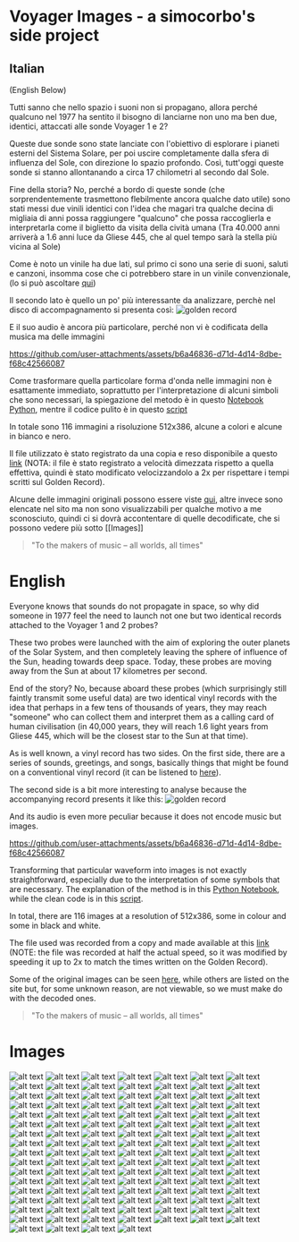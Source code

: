 # Voyager Images - a simocorbo's side project
## Italian
(English Below)

Tutti sanno che nello spazio i suoni non si propagano, allora perché qualcuno nel 1977 ha sentito il bisogno di lanciarne non uno ma ben due, identici, attaccati alle sonde Voyager 1 e 2?

Queste due sonde sono state lanciate con l'obiettivo di esplorare i pianeti esterni del Sistema Solare, per poi uscire completamente dalla sfera di influenza del Sole, con direzione lo spazio profondo.
Così, tutt'oggi queste sonde si stanno allontanando a circa 17 chilometri al secondo dal Sole.

Fine della storia? No, perché a bordo di queste sonde (che sorprendentemente trasmettono flebilmente ancora qualche dato utile) sono stati messi due vinili identici con l'idea che magari tra qualche decina di migliaia di anni possa raggiungere "qualcuno" che possa raccoglierla e interpretarla come il biglietto da visita della cività umana (Tra 40.000 anni arriverà a 1.6 anni luce da Gliese 445, che al quel tempo sarà la stella più vicina al Sole)

Come è noto un vinile ha due lati, sul primo ci sono una serie di suoni, saluti e canzoni, insomma cose che ci potrebbero stare in un vinile convenzionale, (lo si può ascoltare [qui](https://www.youtube.com/watch?v=ELnn9V01EiI))

Il secondo lato è quello un po' più interessante da analizzare, perchè nel disco di accompagnamento si presenta così:
![golden record](resources/goldenrecord.jpeg)

E il suo audio è ancora più particolare, perché non vi è codificata della musica ma delle immagini

https://github.com/user-attachments/assets/b6a46836-d71d-4d14-8dbe-f68c42566087

Come trasformare quella particolare forma d'onda nelle immagini non è esattamente immediato, soprattutto per l'interpretazione di alcuni simboli che sono necessari, la spiegazione del metodo è in questo [Notebook Python](decoder.ipynb), mentre il codice pulito è in questo [script](decoder.py)

In totale sono 116 immagini a risoluzione 512x386, alcune a colori e alcune in bianco e nero.

Il file utilizzato è stato registrato da una copia e reso disponibile a questo [link](https://soundcloud.com/user-482195982/voyager-golden-record-encoded-images) (NOTA: il file è stato registrato a velocità dimezzata rispetto a quella effettiva, quindi è stato modificato velocizzandolo a 2x per rispettare i tempi scritti sul Golden Record).

Alcune delle immagini originali possono essere viste [qui](https://voyager.jpl.nasa.gov/galleries/images-on-the-golden-record/#missing_images), altre invece sono elencate nel sito ma non sono visualizzabili per qualche motivo a me sconosciuto, quindi ci si dovrà accontentare di quelle decodificate, che si possono vedere più sotto [[Images]]

>"To the makers of music – all worlds, all times"


# English
Everyone knows that sounds do not propagate in space, so why did someone in 1977 feel the need to launch not one but two identical records attached to the Voyager 1 and 2 probes?

These two probes were launched with the aim of exploring the outer planets of the Solar System, and then completely leaving the sphere of influence of the Sun, heading towards deep space. Today, these probes are moving away from the Sun at about 17 kilometres per second.

End of the story? No, because aboard these probes (which surprisingly still faintly transmit some useful data) are two identical vinyl records with the idea that perhaps in a few tens of thousands of years, they may reach "someone" who can collect them and interpret them as a calling card of human civilisation (in 40,000 years, they will reach 1.6 light years from Gliese 445, which will be the closest star to the Sun at that time).

As is well known, a vinyl record has two sides. On the first side, there are a series of sounds, greetings, and songs, basically things that might be found on a conventional vinyl record (it can be listened to [here](https://www.youtube.com/watch?v=ELnn9V01EiI)).

The second side is a bit more interesting to analyse because the accompanying record presents it like this:
![golden record](resources/goldenrecord.jpeg)

And its audio is even more peculiar because it does not encode music but images.

https://github.com/user-attachments/assets/b6a46836-d71d-4d14-8dbe-f68c42566087



Transforming that particular waveform into images is not exactly straightforward, especially due to the interpretation of some symbols that are necessary. The explanation of the method is in this [Python Notebook](decoder.ipynb), while the clean code is in this [script](decoder.py).

In total, there are 116 images at a resolution of 512x386, some in colour and some in black and white.

The file used was recorded from a copy and made available at this [link](https://soundcloud.com/user-482195982/voyager-golden-record-encoded-images) (NOTE: the file was recorded at half the actual speed, so it was modified by speeding it up to 2x to match the times written on the Golden Record).

Some of the original images can be seen [here](https://voyager.jpl.nasa.gov/galleries/images-on-the-golden-record/#missing_images), while others are listed on the site but, for some unknown reason, are not viewable, so we must make do with the decoded ones.

>"To the makers of music – all worlds, all times"


# Images
![alt text](output/image_0.png) ![alt text](output/image_1.png) ![alt text](output/image_2.png) ![alt text](output/image_3.png) ![alt text](output/image_4.png) ![alt text](output/image_5.png) ![alt text](output/image_6.png) ![alt text](output/image_7.png) ![alt text](output/image_8.png) ![alt text](output/image_9.png) ![alt text](output/image_10.png) ![alt text](output/image_11.png) ![alt text](output/image_12.png) ![alt text](output/image_13.png) ![alt text](output/image_14.png) ![alt text](output/image_15.png) ![alt text](output/image_16.png) ![alt text](output/image_17.png) ![alt text](output/image_18.png) ![alt text](output/image_19.png) ![alt text](output/image_20.png) ![alt text](output/image_21.png) ![alt text](output/image_22.png) ![alt text](output/image_23.png) ![alt text](output/image_24.png) ![alt text](output/image_25.png) ![alt text](output/image_26.png) ![alt text](output/image_27.png) ![alt text](output/image_28.png) ![alt text](output/image_29.png) ![alt text](output/image_30.png) ![alt text](output/image_31.png) ![alt text](output/image_32.png) ![alt text](output/image_33.png) ![alt text](output/image_34.png) ![alt text](output/image_35.png) ![alt text](output/image_36.png) ![alt text](output/image_37.png) ![alt text](output/image_38.png) ![alt text](output/image_39.png) ![alt text](output/image_40.png) ![alt text](output/image_41.png) ![alt text](output/image_42.png) ![alt text](output/image_43.png) ![alt text](output/image_44.png) ![alt text](output/image_45.png) ![alt text](output/image_46.png) ![alt text](output/image_47.png) ![alt text](output/image_48.png) ![alt text](output/image_49.png) ![alt text](output/image_50.png) ![alt text](output/image_51.png) ![alt text](output/image_52.png) ![alt text](output/image_53.png) ![alt text](output/image_54.png) ![alt text](output/image_55.png) ![alt text](output/image_56.png) ![alt text](output/image_57.png) ![alt text](output/image_58.png) ![alt text](output/image_59.png) ![alt text](output/image_60.png) ![alt text](output/image_61.png) ![alt text](output/image_62.png) ![alt text](output/image_63.png) ![alt text](output/image_64.png) ![alt text](output/image_65.png) ![alt text](output/image_66.png) ![alt text](output/image_67.png) ![alt text](output/image_68.png) ![alt text](output/image_69.png) ![alt text](output/image_70.png) ![alt text](output/image_71.png) ![alt text](output/image_72.png) ![alt text](output/image_73.png) ![alt text](output/image_74.png) ![alt text](output/image_75.png) ![alt text](output/image_76.png) ![alt text](output/image_77.png) ![alt text](output/image_78.png) ![alt text](output/image_79.png) ![alt text](output/image_80.png) ![alt text](output/image_81.png) ![alt text](output/image_82.png) ![alt text](output/image_83.png) ![alt text](output/image_84.png) ![alt text](output/image_85.png) ![alt text](output/image_86.png) ![alt text](output/image_87.png) ![alt text](output/image_88.png) ![alt text](output/image_89.png) ![alt text](output/image_90.png) ![alt text](output/image_91.png) ![alt text](output/image_92.png) ![alt text](output/image_93.png) ![alt text](output/image_94.png) ![alt text](output/image_95.png) ![alt text](output/image_96.png) ![alt text](output/image_97.png) ![alt text](output/image_98.png) ![alt text](output/image_99.png) ![alt text](output/image_100.png) ![alt text](output/image_101.png) ![alt text](output/image_102.png) ![alt text](output/image_103.png) ![alt text](output/image_104.png) ![alt text](output/image_105.png) ![alt text](output/image_106.png) ![alt text](output/image_107.png) ![alt text](output/image_108.png) ![alt text](output/image_109.png) ![alt text](output/image_110.png) ![alt text](output/image_111.png) ![alt text](output/image_112.png) ![alt text](output/image_113.png) ![alt text](output/image_114.png) ![alt text](output/image_115.png)
